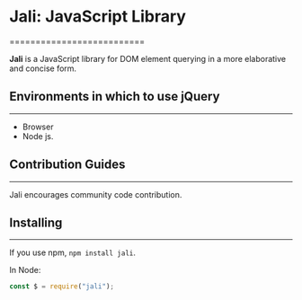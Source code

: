 # Jali: JavaScript Library
==========================

**Jali** is a JavaScript library for DOM element querying in a more elaborative and concise form.

## Environments in which to use jQuery
--------------------------------------

- Browser
- Node js.

## Contribution Guides
----------------------

Jali encourages community code contribution.

## Installing
-------------

If you use npm, `npm install jali`.

In Node:

```js
const $ = require("jali");
```
